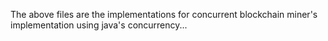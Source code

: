 The above files are the implementations for concurrent blockchain miner's implementation using java's concurrency...
